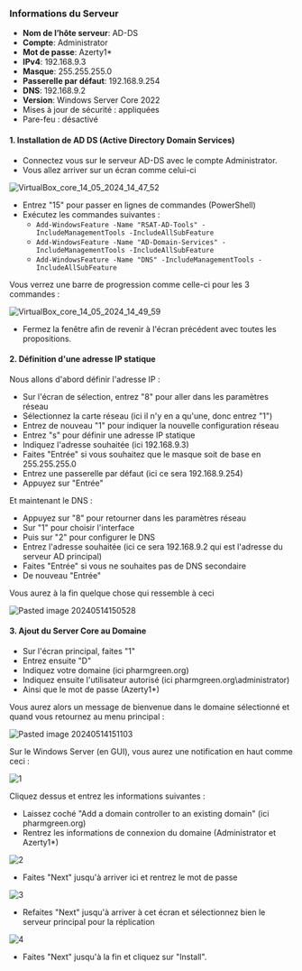### Informations du Serveur

- **Nom de l’hôte serveur**: AD-DS
- **Compte**: Administrator
- **Mot de passe**: Azerty1*
- **IPv4**: 192.168.9.3
- **Masque**: 255.255.255.0
- **Passerelle par défaut**: 192.168.9.254
- **DNS**: 192.168.9.2
- **Version**: Windows Server Core 2022
- Mises à jour de sécurité : appliquées
- Pare-feu : désactivé 

#### 1. Installation de AD DS (Active Directory Domain Services)

- Connectez vous sur le serveur AD-DS avec le compte Administrator.
- Vous allez arriver sur un écran comme celui-ci
  
![VirtualBox_core_14_05_2024_14_47_52](https://github.com/WildCodeSchool/TSSR-2402-P3-G4-BuildYourInfra-Pharmgreen/assets/161329881/e80dff79-29d1-4bda-97fb-be2233a692fe)

- Entrez "15" pour passer en lignes de commandes (PowerShell)
- Exécutez les commandes suivantes : 
	- `Add-WindowsFeature -Name "RSAT-AD-Tools" -IncludeManagementTools -IncludeAllSubFeature`
	- `Add-WindowsFeature -Name "AD-Domain-Services" -IncludeManagementTools -IncludeAllSubFeature`
	- `Add-WindowsFeature -Name "DNS" -IncludeManagementTools -IncludeAllSubFeature`
 
Vous verrez une barre de progression comme celle-ci pour les 3 commandes :

![VirtualBox_core_14_05_2024_14_49_59](https://github.com/WildCodeSchool/TSSR-2402-P3-G4-BuildYourInfra-Pharmgreen/assets/161329881/9d616d04-7b80-4abe-b3cb-847d6169d6f1)

- Fermez la fenêtre afin de revenir à l'écran précédent avec toutes les propositions.

#### 2. Définition d'une adresse IP statique

Nous allons d'abord définir l'adresse IP :
- Sur l'écran de sélection, entrez "8" pour aller dans les paramètres réseau
- Sélectionnez la carte réseau (ici il n'y en a qu'une, donc entrez "1")
- Entrez de nouveau "1" pour indiquer la nouvelle configuration réseau
- Entrez "s" pour définir une adresse IP statique
- Indiquez l'adresse souhaitée (ici 192.168.9.3)
- Faites "Entrée" si vous souhaitez que le masque soit de base en 255.255.255.0
- Entrez une passerelle par défaut (ici ce sera 192.168.9.254)
- Appuyez sur "Entrée"

Et maintenant le DNS :
- Appuyez sur "8" pour retourner dans les paramètres réseau 
- Sur "1" pour choisir l'interface
- Puis sur "2" pour configurer le DNS
- Entrez l'adresse souhaitée (ici ce sera 192.168.9.2 qui est l'adresse du serveur AD principal)
- Faites "Entrée" si vous ne souhaites pas de DNS secondaire
- De nouveau "Entrée"

Vous aurez à la fin quelque chose qui ressemble à ceci 

![Pasted image 20240514150528](https://github.com/WildCodeSchool/TSSR-2402-P3-G4-BuildYourInfra-Pharmgreen/assets/161329881/46a278b4-8224-4a6e-8f98-c2f11cb38ad5)

#### 3. Ajout du Server Core au Domaine

- Sur l'écran principal, faites "1"
- Entrez ensuite "D"
- Indiquez votre domaine (ici pharmgreen.org)
- Indiquez ensuite l'utilisateur autorisé (ici pharmgreen.org\administrator)
- Ainsi que le mot de passe (Azerty1*)

Vous aurez alors un message de bienvenue dans le domaine sélectionné et quand vous retournez au menu principal :

![Pasted image 20240514151103](https://github.com/WildCodeSchool/TSSR-2402-P3-G4-BuildYourInfra-Pharmgreen/assets/161329881/2ffd38f0-506c-45e3-8b27-62fdcb541684)

Sur le Windows Server (en GUI), vous aurez une notification en haut comme ceci :

![1](https://github.com/WildCodeSchool/TSSR-2402-P3-G4-BuildYourInfra-Pharmgreen/assets/161329881/f5720148-2f75-457c-a95e-1bcc64d2c5bf)

Cliquez dessus et entrez les informations suivantes :
- Laissez coché "Add a domain controller to an existing domain" (ici pharmgreen.org)
- Rentrez les informations de connexion du domaine (Administrator et Azerty1*)

![2](https://github.com/WildCodeSchool/TSSR-2402-P3-G4-BuildYourInfra-Pharmgreen/assets/161329881/0da59abf-96a5-457a-8637-ca9407114ca7)

- Faites "Next" jusqu'à arriver ici et rentrez le mot de passe
  
![3](https://github.com/WildCodeSchool/TSSR-2402-P3-G4-BuildYourInfra-Pharmgreen/assets/161329881/2e39ce4e-a5d1-4f91-a8ed-01cafab1e843)

- Refaites "Next" jusqu'à arriver à cet écran et sélectionnez bien le serveur principal pour la réplication

 ![4](https://github.com/WildCodeSchool/TSSR-2402-P3-G4-BuildYourInfra-Pharmgreen/assets/161329881/2b005c4c-c1bc-4f2d-b3df-b2394efd159c)

- Faites "Next" jusqu'à la fin et cliquez sur "Install".

